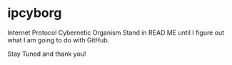 # ipcyborg
Internet Protocol Cybernetic Organism
Stand in READ ME until I figure out what I am going to do with GitHub.


Stay Tuned and thank you!
